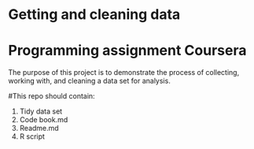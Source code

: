 # Getting and cleaning data
# Programming assignment Coursera

The purpose of this project is to demonstrate the process of collecting, working with, and cleaning a data set for analysis.

#This repo should contain:

1. Tidy data set
2. Code book.md
3. Readme.md
4. R script 
